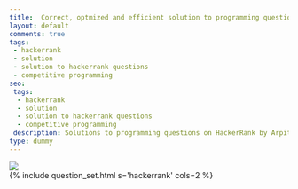 ```yaml
---
title:  Correct, optmized and efficient solution to programming questions on HackerRank
layout: default
comments: true
tags:
 - hackerrank
 - solution
 - solution to hackerrank questions
 - competitive programming
seo:
 tags:
  - hackerrank
  - solution
  - solution to hackerrank questions
  - competitive programming
 description: Solutions to programming questions on HackerRank by Arpit. The solutions are efficient and optimized. It is NOT advisable to directly copy and paste the solution and make them work for you, but I would recommend you to first try out finding right, efficient and optimized solution by yourself and in case after a lot of tries you are unable to do so then you can anyday take help from this.
type: dummy
---
```


<div class="ui basic center aligned segment">
  <div class="ui large image">
      <image src="/static/images/hackerrank.png"/>
  </div>
  {% include question_set.html s='hackerrank' cols=2 %}
</div>
